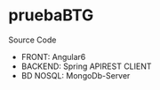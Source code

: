 # pruebaBTG

Source Code
* FRONT: Angular6
* BACKEND: Spring APIREST CLIENT
* BD NOSQL: MongoDb-Server
